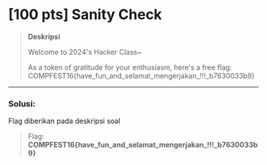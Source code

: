 # [100 pts] Sanity Check

>**Deskripsi**
>
>Welcome to 2024's Hacker Class~
>
>As a token of gratitude for your enthusiasm, here's a free flag: COMPFEST16{have_fun_and_selamat_mengerjakan_!!!_b7630033b9}

_______________________________________________________________________________________________________________________________

### **Solusi:**

Flag diberikan pada deskripsi soal
>Flag: **COMPFEST16{have_fun_and_selamat_mengerjakan_!!!_b7630033b9}**
